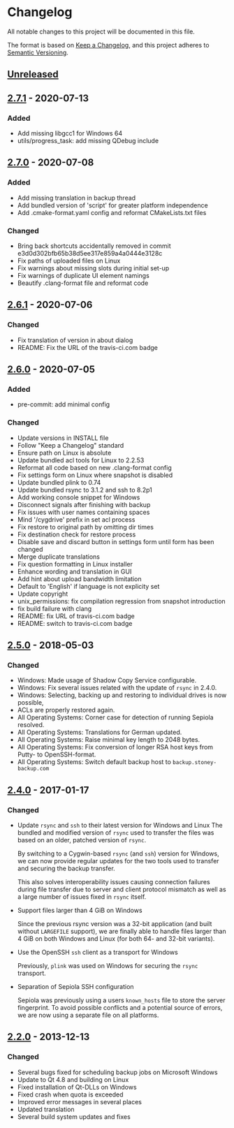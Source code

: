 # Changelog

All notable changes to this project will be documented in this file.

The format is based on [Keep a Changelog](https://keepachangelog.com/en/1.0.0/),
and this project adheres to [Semantic Versioning](https://semver.org/spec/v2.0.0.html).

## [Unreleased]

## [2.7.1] - 2020-07-13

### Added

- Add missing libgcc1 for Windows 64
- utils/progress_task: add missing QDebug include

## [2.7.0] - 2020-07-08

### Added

- Add missing translation in backup thread
- Add bundled version of 'script' for greater platform independence
- Add .cmake-format.yaml config and reformat CMakeLists.txt files

### Changed

- Bring back shortcuts accidentally removed in commit e3d0d302bfb65b38d5ee317e859a4a0444e3128c
- Fix paths of uploaded files on Linux
- Fix warnings about missing slots during initial set-up
- Fix warnings of duplicate UI element namings
- Beautify .clang-format file and reformat code

## [2.6.1] - 2020-07-06

### Changed

- Fix translation of version in about dialog
- README: Fix the URL of the travis-ci.com badge

## [2.6.0] - 2020-07-05

### Added

- pre-commit: add minimal config

### Changed

- Update versions in INSTALL file
- Follow "Keep a Changelog" standard
- Ensure path on Linux is absolute
- Update bundled acl tools for Linux to 2.2.53
- Reformat all code based on new .clang-format config
- Fix settings form on Linux where snapshot is disabled
- Update bundled plink to 0.74
- Update bundled rsync to 3.1.2 and ssh to 8.2p1
- Add working console snippet for Windows
- Disconnect signals after finishing with backup
- Fix issues with user names containing spaces
- Mind '/cygdrive' prefix in set acl process
- Fix restore to original path by omitting dir times
- Fix destination check for restore process
- Disable save and discard button in settings form until form has been changed
- Merge duplicate translations
- Fix question formatting in Linux installer
- Enhance wording and translation in GUI
- Add hint about upload bandwidth limitation
- Default to 'English' if language is not explicity set
- Update copyright
- unix_permissions: fix compilation regression from snapshot introduction
- fix build failure with clang
- README: fix URL of travis-ci.com badge
- README: switch to travis-ci.com badge

## [2.5.0] - 2018-05-03

### Changed

- Windows: Made usage of Shadow Copy Service configurable.
- Windows: Fix several issues related with the update of `rsync` in 2.4.0.
- Windows:  Selecting, backing up and restoring to individual drives is now possible,
- ACLs are properly restored again.
- All Operating Systems: Corner case for detection of running Sepiola resolved.
- All Operating Systems: Translations for German updated.
- All Operating Systems: Raise minimal key length to 2048 bytes.
- All Operating Systems: Fix conversion of longer RSA host keys from Putty- to OpenSSH-format.
- All Operating Systems: Switch default backup host to `backup.stoney-backup.com`

## [2.4.0] - 2017-01-17

### Changed

- Update `rsync` and `ssh` to their latest version for Windows and Linux
  The bundled and modified version of `rsync` used to transfer the files was
  based on an older, patched version of `rsync`.

  By switching to a Cygwin-based `rsync` (and `ssh`) version for Windows,
  we can now provide regular updates for the two tools used to transfer
  and securing the backup transfer.

  This also solves interoperability issues causing connection failures
  during file transfer due to server and client protocol mismatch as well
  as a large number of issues fixed in `rsync` itself.

- Support files larger than 4 GiB on Windows

  Since the previous rsync version was a 32-bit application (and built without
  `LARGEFILE` support), we are finally able to handle files larger than 4 GiB on
  both Windows and Linux (for both 64- and 32-bit variants).

- Use the OpenSSH `ssh` client as a transport for Windows

  Previously, `plink` was used on Windows for securing the `rsync` transport.

- Separation of Sepiola SSH configuration

  Sepiola was previously using a users `known_hosts` file to store the
  server fingerprint. To avoid possible conflicts and a potential source
  of errors, we are now using a separate file on all platforms.

## [2.2.0] - 2013-12-13

### Changed

- Several bugs fixed for scheduling backup jobs on Microsoft Windows
- Update to Qt 4.8 and building on Linux
- Fixed installation of Qt-DLLs on Windows
- Fixed crash when quota is exceeded
- Improved error messages in several places
- Updated translation
- Several build system updates and fixes

[unreleased]: https://github.com/stepping-stone/sepiola/compare/v2.7.1...HEAD
[2.7.1]: https://github.com/stepping-stone/sepiola/compare/v2.7.0...v2.7.1
[2.7.0]: https://github.com/stepping-stone/sepiola/compare/v2.6.1...v2.7.0
[2.6.1]: https://github.com/stepping-stone/sepiola/compare/v2.6.0...v2.6.1
[2.6.0]: https://github.com/stepping-stone/sepiola/compare/v2.5.0...v2.6.0
[2.5.0]: https://github.com/stepping-stone/sepiola/compare/v2.4.0...v2.5.0
[2.4.0]: https://github.com/stepping-stone/sepiola/compare/v2.2.0...v2.4.0
[2.2.0]: https://github.com/stepping-stone/sepiola/compare/v2.1.2...v2.2.0
